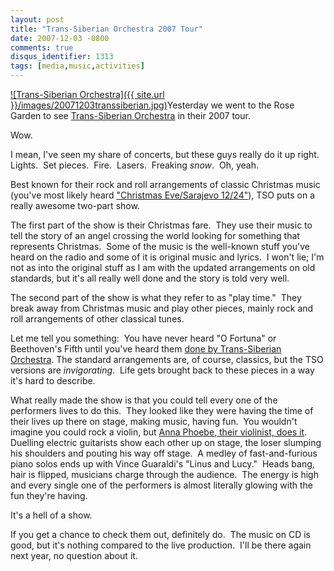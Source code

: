 ```yaml
---
layout: post
title: "Trans-Siberian Orchestra 2007 Tour"
date: 2007-12-03 -0800
comments: true
disqus_identifier: 1313
tags: [media,music,activities]
---
```

[![Trans-Siberian
Orchestra]({{ site.url }}/images/20071203transsiberian.jpg)](http://www.trans-siberian.com)Yesterday
we went to the Rose Garden to see [Trans-Siberian
Orchestra](http://www.trans-siberian.com) in their 2007 tour.

Wow.

I mean, I've seen my share of concerts, but these guys really do it up
right.  Lights.  Set pieces.  Fire.  Lasers.  Freaking *snow*.  Oh,
yeah.

Best known for their rock and roll arrangements of classic Christmas
music (you've most likely heard ["Christmas Eve/Sarajevo
12/24"](http://www.amazon.com/gp/product/B000002JX6?ie=UTF8&tag=mhsvortex&linkCode=as2&camp=1789&creative=9325&creativeASIN=B000002JX6)),
TSO puts on a really awesome two-part show.

The first part of the show is their Christmas fare.  They use their
music to tell the story of an angel crossing the world looking for
something that represents Christmas.  Some of the music is the
well-known stuff you've heard on the radio and some of it is original
music and lyrics.  I won't lie; I'm not as into the original stuff as I
am with the updated arrangements on old standards, but it's all really
well done and the story is told very well.

The second part of the show is what they refer to as "play time."  They
break away from Christmas music and play other pieces, mainly rock and
roll arrangements of other classical tunes.

Let me tell you something:  You have never heard "O Fortuna" or
Beethoven's Fifth until you've heard them [done by Trans-Siberian
Orchestra](http://www.amazon.com/gp/product/B00004S7LI?ie=UTF8&tag=mhsvortex&linkCode=as2&camp=1789&creative=9325&creativeASIN=B00004S7LI).
The standard arrangements are, of course, classics, but the TSO versions
are *invigorating*.  Life gets brought back to these pieces in a way
it's hard to describe.

What really made the show is that you could tell every one of the
performers lives to do this.  They looked like they were having the time
of their lives up there on stage, making music, having fun.  You
wouldn't imagine you could rock a violin, but [Anna Phoebe, their
violinist, does it](http://www.annaphoebe.com/).  Duelling electric
guitarists show each other up on stage, the loser slumping his shoulders
and pouting his way off stage.  A medley of fast-and-furious piano solos
ends up with Vince Guaraldi's "Linus and Lucy."  Heads bang, hair is
flipped, musicians charge through the audience.  The energy is high and
every single one of the performers is almost literally glowing with the
fun they're having.

It's a hell of a show.

If you get a chance to check them out, definitely do.  The music on CD
is good, but it's nothing compared to the live production.  I'll be
there again next year, no question about it.
